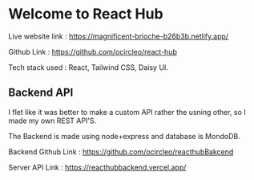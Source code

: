
# Welcome to React Hub

Live website link : https://magnificent-brioche-b26b3b.netlify.app/

Github Link : https://github.com/ocircleo/react-hub

Tech stack used : React, Tailwind CSS, Daisy UI.


## Backend API
I flet like it was better to make a custom API rather the usning other, so I made my own REST API'S.

The Backend is made using node+express and database is MondoDB.

Backend Github Link : https://github.com/ocircleo/reacthubBakcend

Server API Link : https://reacthubbackend.vercel.app/





